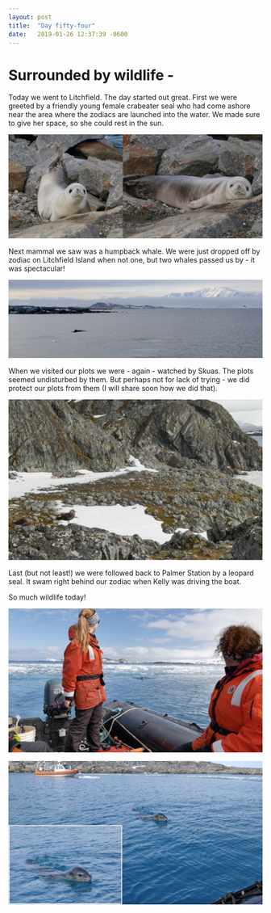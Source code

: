 ```yaml
---
layout: post
title:  "Day fifty-four"
date:   2019-01-26 12:37:39 -0600
---
```

# Surrounded by wildlife - 
Today we went to Litchfield. The day started out great. First we were greeted by a friendly young female crabeater seal who had come ashore near the area where the zodiacs are launched into the water. We made sure to give her space, so she could rest in the sun.

![Friendly crabeater](/assets/blog_photos/190126/Weddell_Jan26.jpg)

Next mammal we saw was a humpback whale. We were just dropped off by zodiac on Litchfield Island when not one, but two whales passed us by - it was spectacular!

![Humpback whale with view of the Peninsula](/assets/blog_photos/190126/whale2.jpg)

When we visited our plots we were - again - watched by Skuas. The plots seemed undisturbed by them. But perhaps not for lack of trying - we did protect our plots from them (I will share soon how we did that). 

![Skuas pondering life](/assets/blog_photos/190126/skua_Jan26.jpg)

Last (but not least!) we were followed back to Palmer Station by a leopard seal. It swam right behind our zodiac when Kelly was driving the boat. 

So much wildlife today!

![Leopard seal following the zodiac](/assets/blog_photos/190126/ls1.jpg)

![Leopard seal following the zodiac](/assets/blog_photos/190126/ls3.jpg)

